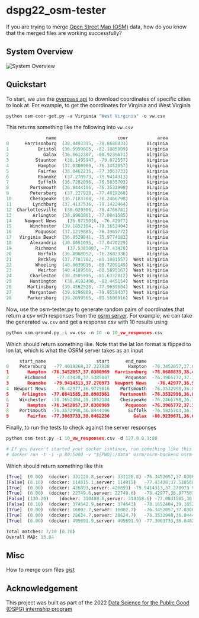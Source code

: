 # dspg22_osm-tester
If you are trying to merge [Open Street Map (OSM)](https://www.openstreetmap.org/#map=5/38.007/-95.844) data, how do you know that the merged files are working successfully?

System Overview
---
![System Overview](https://raw.githubusercontent.com/yaoeh/dspg22_osm-tester/main/documentation/system-overview.png)


Quickstart
---
To start, we use the [overpass api](https://wiki.openstreetmap.org/wiki/Overpass_API) to download coordinates of specific cities to look at. For example, to get the coordinates for Virginia and West Virginia

```python
python osm-coor-get.py -a Virginia "West Virginia" -o vw.csv
```
This returns something like the following into ```vw.csv```
```python
               name                       coor           area
0      Harrisonburg  (38.4493315, -78.8688833)       Virginia
1           Bristol  (36.5959685, -82.1885009)       Virginia
2             Galax  (36.6612387, -80.9239671)       Virginia
3          Staunton   (38.1495947, -79.072557)       Virginia
4           Hampton  (37.0300969, -76.3452057)       Virginia
5           Fairfax  (38.8462236, -77.3063733)       Virginia
6           Roanoke   (37.270973, -79.9414313)       Virginia
7           Suffolk  (36.7282096, -76.5835703)       Virginia
8        Portsmouth  (36.8444196, -76.3532998)       Virginia
9        Petersburg   (37.227928, -77.4019268)       Virginia
10       Chesapeake  (36.7183708, -76.2466798)       Virginia
11        Lynchburg  (37.4137536, -79.1422464)       Virginia
12  Charlottesville   (38.029306, -78.4766781)       Virginia
13        Arlington  (38.8903961, -77.0841585)       Virginia
14     Newport News    (36.9775016, -76.42977)       Virginia
15       Winchester  (39.1852184, -78.1652404)       Virginia
16         Poquoson  (37.1219885, -76.3965772)       Virginia
17   Virginia Beach  (36.8529841, -75.9774183)       Virginia
18       Alexandria  (38.8051095, -77.0470229)       Virginia
19         Richmond    (37.5385087, -77.43428)       Virginia
20          Norfolk  (36.8968052, -76.2602336)       Virginia
21          Beckley  (37.7781702, -81.1881557)  West Virginia
22         Wheeling  (40.0639616, -80.7209149)  West Virginia
23          Weirton  (40.4189566, -80.5895167)  West Virginia
24       Charleston  (38.3505995, -81.6332812)  West Virginia
25       Huntington   (38.4192496, -82.445154)  West Virginia
26      Martinsburg  (39.4562528, -77.9639604)  West Virginia
27       Morgantown  (39.6296809, -79.9559437)  West Virginia
28      Parkersburg  (39.2699565, -81.5506916)  West Virginia
```

Now, use the osm-tester.py to generate random pairs of coordinates that return a csv with responses from the [osrm server](https://router.project-osrm.org/). For example, we can take the generated ```vw.csv``` and get a response csv with 10 results using
```python
python osm-ground.py -i vw.csv -n 10 -o 10_vw_responses.csv
```
Which should return something like. Note that the lat lon format is flipped to lon lat, which is what the OSRM server takes as an input
```python
     start_name                   start      end_name                     end                                              query                                           response
0    Petersburg   -77.4019268,37.227928       Hampton  -76.3452057,37.0300969  https://router.project-osrm.org/route/v1/drivi...  {"code":"Ok","routes":[{"geometry":"ebfbFdqlwM...
1       Hampton  -76.3452057,37.0300969  Harrisonburg  -78.8688833,38.4493315  https://router.project-osrm.org/route/v1/drivi...  {"code":"Ok","routes":[{"geometry":"{m_aFvd~pM...
2      Richmond    -77.43428,37.5385087      Poquoson  -76.3965772,37.1219885  https://router.project-osrm.org/route/v1/drivi...  {"code":"Ok","routes":[{"geometry":"{sbdF~}rwM...
3       Roanoke   -79.9414313,37.270973  Newport News    -76.42977,36.9775016  https://router.project-osrm.org/route/v1/drivi...  {"code":"Ok","routes":[{"geometry":"yonbF|p|fN...
4  Newport News    -76.42977,36.9775016    Portsmouth  -76.3532998,36.8444196  https://router.project-osrm.org/route/v1/drivi...  {"code":"Ok","routes":[{"geometry":"mdu`F~tnqM...
5     Arlington  -77.0841585,38.8903961    Portsmouth  -76.3532998,36.8444196  https://router.project-osrm.org/route/v1/drivi...  {"code":"Ok","routes":[{"geometry":"ixjlF`onuM...
6    Winchester  -78.1652404,39.1852184    Chesapeake  -76.2466798,36.7183708  https://router.project-osrm.org/route/v1/drivi...  {"code":"Ok","routes":[{"geometry":"ukdnFpxa|M...
7       Hampton  -76.3452057,37.0300969      Poquoson  -76.3965772,37.1219885  https://router.project-osrm.org/route/v1/drivi...  {"code":"Ok","routes":[{"geometry":"{m_aFvd~pM...
8    Portsmouth  -76.3532998,36.8444196       Suffolk  -76.5835703,36.7282096  https://router.project-osrm.org/route/v1/drivi...  {"code":"Ok","routes":[{"geometry":"sc{_Ffz_qM...
9       Fairfax  -77.3063733,38.8462236         Galax  -80.9239671,36.6612387  https://router.project-osrm.org/route/v1/drivi...  {"code":"Ok","routes":[{"geometry":"{cblFz{yvM...
```

Finally, to run the tests to check against the server responses
```python
python osm-test.py -i 10_vw_responses.csv -d 127.0.0.1:80

# If you haven't started your docker isntance, run something like this first: 
# docker run -t -i -p 80:5000 -v "${PWD}:/data" osrm/osrm-backend osrm-routed --algorithm mld /data/<filename>.osrm, where 8000 would be the local port, and 5000 the docker port
```

Which should return something like this
```python
[True]	(0.00)	(docker: 331120.8,server: 331120.8)	-76.3452057,37.0300969 to -78.8688833,38.4493315
[False]	(0.10)	(docker: 114815.1,server: 114815)	-77.43428,37.5385087 to -76.3965772,37.1219885
[True]	(0.00)	(docker: 426893,server: 426893)	-79.9414313,37.270973 to -76.42977,36.9775016
[True]	(0.00)	(docker: 22749.6,server: 22749.6)	-76.42977,36.9775016 to -76.3532998,36.8444196
[False]	(130.20)	(docker: 310488.8,server: 310358.6)	-77.0841585,38.8903961 to -76.3532998,36.8444196
[False]	(0.10)	(docker: 374642.9,server: 374643)	-78.1652404,39.1852184 to -76.2466798,36.7183708
[True]	(0.00)	(docker: 16002.7,server: 16002.7)	-76.3452057,37.0300969 to -76.3965772,37.1219885
[True]	(0.00)	(docker: 28624.7,server: 28624.7)	-76.3532998,36.8444196 to -76.5835703,36.7282096
[True]	(0.00)	(docker: 495691.9,server: 495691.9)	-77.3063733,38.8462236 to -80.9239671,36.6612387

Total matches: 7/10 (0.70)
Overall MAD: 13.04
```

Misc
---
How to merge osm files [gist](https://gist.github.com/wanghalan/859cefaea7b61046d084ead1b3d104a1)

Acknowledgement
---
This project was built as part of the 2022 [Data Science for the Public Good (DSPG) internship program](https://biocomplexity.virginia.edu/data-science-public-good-internship-program)

